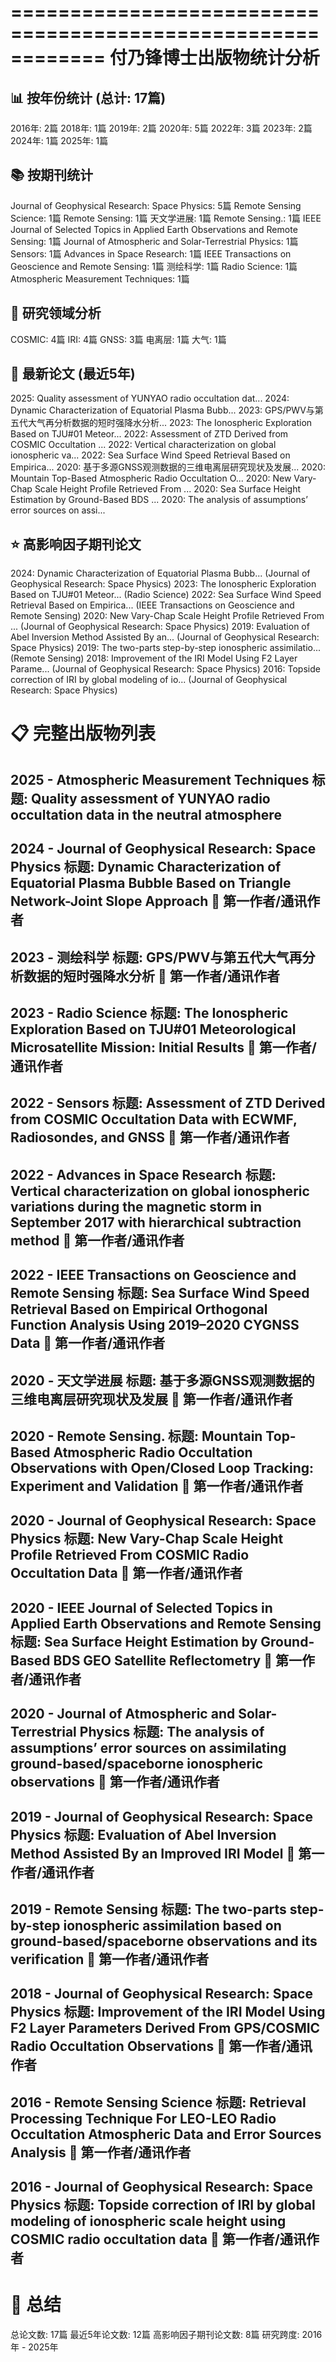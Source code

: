============================================================
付乃锋博士出版物统计分析
============================================================

📊 按年份统计 (总计: 17篇)
----------------------------------------
2016年: 2篇
2018年: 1篇
2019年: 2篇
2020年: 5篇
2022年: 3篇
2023年: 2篇
2024年: 1篇
2025年: 1篇

📚 按期刊统计
----------------------------------------
Journal of Geophysical Research: Space Physics: 5篇
Remote Sensing Science: 1篇
Remote Sensing: 1篇
天文学进展: 1篇
Remote Sensing.: 1篇
IEEE Journal of Selected Topics in Applied Earth Observations and Remote Sensing: 1篇
Journal of Atmospheric and Solar-Terrestrial Physics: 1篇
Sensors: 1篇
Advances in Space Research: 1篇
IEEE Transactions on Geoscience and Remote Sensing: 1篇
测绘科学: 1篇
Radio Science: 1篇
Atmospheric Measurement Techniques: 1篇

🔬 研究领域分析
----------------------------------------
COSMIC: 4篇
IRI: 4篇
GNSS: 3篇
电离层: 1篇
大气: 1篇

📅 最新论文 (最近5年)
----------------------------------------
2025: Quality assessment of YUNYAO radio occultation dat...
2024: Dynamic Characterization of Equatorial Plasma Bubb...
2023: GPS/PWV与第五代大气再分析数据的短时强降水分析...
2023: The Ionospheric Exploration Based on TJU#01 Meteor...
2022: Assessment of ZTD Derived from COSMIC Occultation ...
2022: Vertical characterization on global ionospheric va...
2022: Sea Surface Wind Speed Retrieval Based on Empirica...
2020: 基于多源GNSS观测数据的三维电离层研究现状及发展...
2020: Mountain Top-Based Atmospheric Radio Occultation O...
2020: New Vary-Chap Scale Height Profile Retrieved From ...
2020: Sea Surface Height Estimation by Ground-Based BDS ...
2020: The analysis of assumptions’ error sources on assi...

⭐ 高影响因子期刊论文
----------------------------------------
2024: Dynamic Characterization of Equatorial Plasma Bubb... (Journal of Geophysical Research: Space Physics)
2023: The Ionospheric Exploration Based on TJU#01 Meteor... (Radio Science)
2022: Sea Surface Wind Speed Retrieval Based on Empirica... (IEEE Transactions on Geoscience and Remote Sensing)
2020: New Vary-Chap Scale Height Profile Retrieved From ... (Journal of Geophysical Research: Space Physics)
2019: Evaluation of Abel Inversion Method Assisted By an... (Journal of Geophysical Research: Space Physics)
2019: The two-parts step-by-step ionospheric assimilatio... (Remote Sensing)
2018: Improvement of the IRI Model Using F2 Layer Parame... (Journal of Geophysical Research: Space Physics)
2016: Topside correction of IRI by global modeling of io... (Journal of Geophysical Research: Space Physics)

📋 完整出版物列表
============================================================

2025 - Atmospheric Measurement Techniques
标题: Quality assessment of YUNYAO radio occultation data in the neutral atmosphere
----------------------------------------

2024 - Journal of Geophysical Research: Space Physics
标题: Dynamic Characterization of Equatorial Plasma Bubble Based on Triangle Network-Joint Slope Approach
👤 第一作者/通讯作者
----------------------------------------

2023 - 测绘科学
标题: GPS/PWV与第五代大气再分析数据的短时强降水分析
👤 第一作者/通讯作者
----------------------------------------

2023 - Radio Science
标题: The Ionospheric Exploration Based on TJU#01 Meteorological Microsatellite Mission: Initial Results
👤 第一作者/通讯作者
----------------------------------------

2022 - Sensors
标题: Assessment of ZTD Derived from COSMIC Occultation Data with ECWMF, Radiosondes, and GNSS
👤 第一作者/通讯作者
----------------------------------------

2022 - Advances in Space Research
标题: Vertical characterization on global ionospheric variations during the magnetic storm in September 2017 with hierarchical subtraction method
👤 第一作者/通讯作者
----------------------------------------

2022 - IEEE Transactions on Geoscience and Remote Sensing
标题: Sea Surface Wind Speed Retrieval Based on Empirical Orthogonal Function Analysis Using 2019–2020 CYGNSS Data
👤 第一作者/通讯作者
----------------------------------------

2020 - 天文学进展
标题: 基于多源GNSS观测数据的三维电离层研究现状及发展
👤 第一作者/通讯作者
----------------------------------------

2020 - Remote Sensing.
标题: Mountain Top-Based Atmospheric Radio Occultation Observations with Open/Closed Loop Tracking: Experiment and Validation
👤 第一作者/通讯作者
----------------------------------------

2020 - Journal of Geophysical Research: Space Physics
标题: New Vary-Chap Scale Height Profile Retrieved From COSMIC Radio Occultation Data
👤 第一作者/通讯作者
----------------------------------------

2020 - IEEE Journal of Selected Topics in Applied Earth Observations and Remote Sensing
标题: Sea Surface Height Estimation by Ground-Based BDS GEO Satellite Reflectometry
👤 第一作者/通讯作者
----------------------------------------

2020 - Journal of Atmospheric and Solar-Terrestrial Physics
标题: The analysis of assumptions’ error sources on assimilating ground-based/spaceborne ionospheric observations
👤 第一作者/通讯作者
----------------------------------------

2019 - Journal of Geophysical Research: Space Physics
标题: Evaluation of Abel Inversion Method Assisted By an Improved IRI Model
👤 第一作者/通讯作者
----------------------------------------

2019 - Remote Sensing
标题: The two-parts step-by-step ionospheric assimilation based on ground-based/spaceborne observations and its verification
👤 第一作者/通讯作者
----------------------------------------

2018 - Journal of Geophysical Research: Space Physics
标题: Improvement of the IRI Model Using F2 Layer Parameters Derived From GPS/COSMIC Radio Occultation Observations
👤 第一作者/通讯作者
----------------------------------------

2016 - Remote Sensing Science
标题: Retrieval Processing Technique For LEO-LEO Radio Occultation Atmospheric Data and Error Sources Analysis
👤 第一作者/通讯作者
----------------------------------------

2016 - Journal of Geophysical Research: Space Physics
标题: Topside correction of IRI by global modeling of ionospheric scale height using COSMIC radio occultation data
👤 第一作者/通讯作者
----------------------------------------

🎯 总结
============================================================
总论文数: 17篇
最近5年论文数: 12篇
高影响因子期刊论文数: 8篇
研究跨度: 2016年 - 2025年
